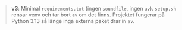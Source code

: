 > **v3**: Minimal `requirements.txt` (ingen `soundfile`, ingen `av`). `setup.sh` rensar venv och tar bort `av` om det finns. Projektet fungerar på Python 3.13 så länge inga externa paket drar in `av`.


